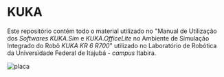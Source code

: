 # KUKA

Este repositório contém todo o material utilizado no "Manual de Utilização dos *Softwares KUKA.Sim* e *KUKA.OfficeLite* no Ambiente de Simulação Integrado do Robô *KUKA KR 6 R700*" utilizado no Laboratório de Robótica da Universidade Federal de Itajubá - *campus* Itabira.

![placa](https://user-images.githubusercontent.com/45035051/48899151-e657ef00-ee35-11e8-8dd8-00a10b38436d.png)
